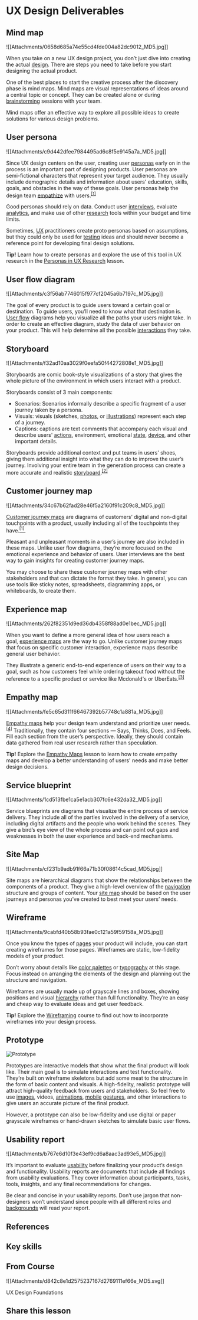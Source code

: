# UX Design Deliverables
## Mind map

![[Attachments/0658d685a74e55cd4fde004a82dc9012_MD5.jpg]]

When you take on a new UX design project, you don’t just dive into creating the actual [design](https://app.uxcel.com/glossary/design). There are steps you need to take before you start designing the actual product.

One of the best places to start the creative process after the discovery phase is mind maps. Mind maps are visual representations of ideas around a central topic or concept. They can be created alone or during [brainstorming](https://app.uxcel.com/glossary/brainstorming) sessions with your team.

Mind maps offer an effective way to explore all possible ideas to create solutions for various design problems.

## User persona

![[Attachments/c9d442dfee7984495ad6c8f5e9145a7a_MD5.jpg]]

Since UX design centers on the user, creating user [personas](https://app.uxcel.com/glossary/personas) early on in the process is an important part of designing products. User personas are semi-fictional characters that represent your target audience. They usually include demographic details and information about users' education, skills, goals, and obstacles in the way of these goals. User personas help the design team [empathize](https://app.uxcel.com/glossary/empathy) with users.<sup><a href="moz-extension://1fff0f8b-616f-485f-8cf3-32584a1a9298/#anchor-1" rel="noopener noreferrer" applinkanchor="">[1]</a></sup>

Good personas should rely on data. Conduct user [interviews](https://app.uxcel.com/glossary/interview), evaluate [analytics](https://app.uxcel.com/glossary/ux-analytics), and make use of other [research](https://app.uxcel.com/glossary/research-knowledge) tools within your budget and time limits.

Sometimes, [UX](https://app.uxcel.com/glossary/user-experience) practitioners create proto personas based on assumptions, but they could only be used for [testing](https://app.uxcel.com/glossary/testing) ideas and should never become a reference point for developing final design solutions.

**Tip!** Learn how to create personas and explore the use of this tool in UX research in the [Personas in UX Research](https://app.uxcel.com/courses/ux-research/personas-205) lesson.

## User flow diagram

![[Attachments/c3f56ab7746015f977cf2045a6b7197c_MD5.jpg]]

The goal of every product is to guide users toward a certain goal or destination. To guide users, you’ll need to know what that destination is. [User flow](https://app.uxcel.com/glossary/user-flow) diagrams help you visualize all the paths your users might take. In order to create an effective diagram, study the data of user behavior on your product. This will help determine all the possible [interactions](https://app.uxcel.com/glossary/interaction) they take.

## Storyboard

![[Attachments/f32ad10aa3029f0eefa50f44272808e1_MD5.jpg]]

Storyboards are comic book-style visualizations of a story that gives the whole picture of the environment in which users interact with a product.

Storyboards consist of 3 main components:

-   Scenarios: Scenarios informally describe a specific fragment of a user journey taken by a persona.
-   Visuals: visuals (sketches, [photos](https://app.uxcel.com/glossary/photos), or [illustrations](https://app.uxcel.com/glossary/illustration)) represent each step of a journey.
-   Captions: captions are text comments that accompany each visual and describe users' [actions](https://app.uxcel.com/glossary/actions), environment, emotional [state](https://app.uxcel.com/glossary/states), [device](https://app.uxcel.com/glossary/device), and other important details. 

Storyboards provide additional context and put teams in users' shoes, giving them additional insight into what they can do to improve the user’s journey. Involving your entire team in the generation process can create a more accurate and realistic [storyboard](https://app.uxcel.com/glossary/storyboard).<sup><a href="moz-extension://1fff0f8b-616f-485f-8cf3-32584a1a9298/#anchor-2" rel="noopener noreferrer" applinkanchor="">[2]</a></sup>

## Customer journey map

![[Attachments/34c67b62fad28e46f5a2160f91c209c8_MD5.jpg]]

[Customer journey maps](https://app.uxcel.com/glossary/journey-mapping) are diagrams of customers’ digital and non-digital touchpoints with a product, usually including all of the touchpoints they have.[<sup>[1]&nbsp;</sup>](https://hbr.org/2010/11/using-customer-journey-maps-to) 

Pleasant and unpleasant moments in a user’s journey are also included in these maps. Unlike user flow diagrams, they’re more focused on the emotional experience and behavior of users. User interviews are the best way to gain insights for creating customer journey maps.

You may choose to share these customer journey maps with other stakeholders and that can dictate the format they take. In general, you can use tools like sticky notes, spreadsheets, diagramming apps, or whiteboards, to create them.

## Experience map

![[Attachments/262f82351d9ed36db4358f88ad0e1bec_MD5.jpg]]

When you want to define a more general idea of how users reach a goal, [experience maps](https://app.uxcel.com/glossary/experience-mapping) are the way to go. Unlike customer journey maps that focus on specific customer interaction, experience maps describe general user behavior.

They illustrate a generic end-to-end experience of users on their way to a goal, such as how customers feel while ordering takeout food without the reference to a specific product or service like Mcdonald's or UberEats.<sup><a href="moz-extension://1fff0f8b-616f-485f-8cf3-32584a1a9298/#anchor-3" rel="noopener noreferrer" applinkanchor="">[3]</a></sup>

## Empathy map

![[Attachments/fe5c65d311f66467392b57748c1a881a_MD5.jpg]]

[Empathy maps](https://app.uxcel.com/glossary/empathy-maps) help your design team understand and prioritize user needs.<sup><a href="moz-extension://1fff0f8b-616f-485f-8cf3-32584a1a9298/#anchor-4" rel="noopener noreferrer" applinkanchor="">[4]</a></sup> Traditionally, they contain four sections — Says, Thinks, Does, and Feels. Fill each section from the user’s perspective. Ideally, they should contain data gathered from real user research rather than speculation.

**Tip!** Explore the [Empathy Maps](https://app.uxcel.com/courses/ux-research/empathy-maps-625?utm_source=share-lesson) lesson to learn how to create empathy maps and develop a better understanding of users' needs and make better design decisions.

## Service blueprint

![[Attachments/1cd513fbe1ca5e1acb307fc6e432da32_MD5.jpg]]

Service blueprints are diagrams that visualize the entire process of service delivery. They include all of the parties involved in the delivery of a service, including digital artifacts and the people who work behind the scenes. They give a bird’s eye view of the whole process and can point out gaps and weaknesses in both the user experience and back-end mechanisms.

## Site Map

![[Attachments/cf231b9adb91f66a71b30f08614c5cad_MD5.jpg]]

Site maps are hierarchical diagrams that show the relationships between the components of a product. They give a high-level overview of the [navigation](https://app.uxcel.com/glossary/navigation) structure and groups of content. Your [site map](https://app.uxcel.com/glossary/site-map) should be based on the user journeys and personas you’ve created to best meet your users’ needs.

## Wireframe

![[Attachments/9cabfd40b58b93fae0c121a59f59158a_MD5.jpg]]

Once you know the types of [pages](https://app.uxcel.com/glossary/pages) your product will include, you can start creating wireframes for those pages. Wireframes are static, low-fidelity models of your product.

Don’t worry about details like [color palettes](https://app.uxcel.com/glossary/color-palette) or [typography](https://app.uxcel.com/glossary/typography) at this stage. Focus instead on arranging the elements of the design and planning out the structure and navigation.

Wireframes are usually made up of grayscale lines and boxes, showing positions and visual [hierarchy](https://app.uxcel.com/glossary/hierarchy) rather than full functionality. They’re an easy and cheap way to evaluate ideas and get user feedback.

**Tip!** Explore the [Wireframing](https://app.uxcel.com/courses/designing-wireframes) course to find out how to incorporate wireframes into your design process.

## Prototype

![Prototype](https://img.uxcel.com/practices/prototype-1599139051878/a-1658230196663.jpg)

Prototypes are interactive models that show what the final product will look like. Their main goal is to simulate interactions and test functionality. They’re built on wireframe skeletons but add some meat to the structure in the form of basic content and visuals. A high-fidelity, realistic prototype will attract high-quality feedback from users and stakeholders. So feel free to use [images](https://app.uxcel.com/glossary/images), videos, [animations](https://app.uxcel.com/glossary/animation), [mobile](https://app.uxcel.com/glossary/mobile) [gestures](https://app.uxcel.com/glossary/gestures), and other interactions to give users an accurate picture of the final product.

However, a prototype can also be low-fidelity and use digital or paper grayscale wireframes or hand-drawn sketches to simulate basic user flows.

## Usability report

![[Attachments/b767e6d10f3e43ef9cd6a8aac3ad93e5_MD5.jpg]]

It’s important to evaluate [usability](https://app.uxcel.com/glossary/usability) before finalizing your product’s design and functionality. Usability reports are documents that include all findings from usability evaluations. They cover information about participants, tasks, tools, insights, and any final recommendations for changes. 

Be clear and concise in your usability reports. Don’t use jargon that non-designers won’t understand since people with all different roles and [backgrounds](https://app.uxcel.com/glossary/background) will read your report.

## References

## Key skills

## From Course

![[Attachments/d842c8e1d2575237167d2769111ef66e_MD5.svg]]

UX Design Foundations

## Share this lesson